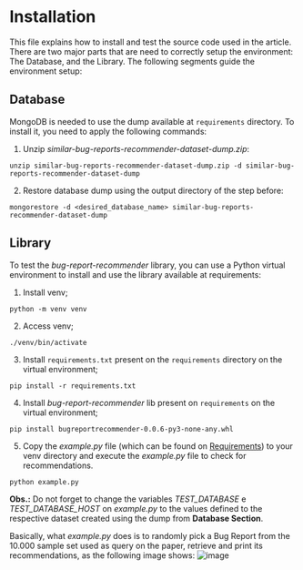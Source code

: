# Installation
This file explains how to install and test the source code used in the article. There are two major parts that are need to correctly setup the environment: The Database, and the Library. The following segments guide the environment setup:

## Database

MongoDB is needed to use the dump available at `requirements` directory. To install it, you need to apply the following commands:

1. Unzip *similar-bug-reports-recommender-dataset-dump.zip*:
```
unzip similar-bug-reports-recommender-dataset-dump.zip -d similar-bug-reports-recommender-dataset-dump
```
2. Restore database dump using the output directory of the step before:
```
mongorestore -d <desired_database_name> similar-bug-reports-recommender-dataset-dump
```

## Library

To test the *bug-report-recommender* library, you can use a Python virtual environment to install and use the library available at requirements:

1. Install venv;
```
python -m venv venv
```
2. Access venv;
```
./venv/bin/activate
```
3. Install `requirements.txt` present on the `requirements` directory on the virtual environment;
```
pip install -r requirements.txt
```
4. Install *bug-report-recommender* lib present on `requirements` on the virtual environment;
```
pip install bugreportrecommender-0.0.6-py3-none-any.whl
```
5. Copy the _example.py_ file (which can be found on [Requirements](https://github.com/guimcarneiro/similar-bug-reports-recommender/tree/main/requirements)) to your venv directory and execute the _example.py_ file to check for recommendations.
```
python example.py
```
**Obs.:** Do not forget to change the variables *TEST_DATABASE* e *TEST_DATABASE_HOST* on _example.py_ to the values defined to the respective dataset created using the dump from **Database Section**.

Basically, what _example.py_ does is to randomly pick a Bug Report from the 10.000 sample set used as query on the paper, retrieve and print its recommendations, as the following image shows:
![image](https://github.com/guimcarneiro/similar-bug-reports-recommender/assets/32914505/ac3269a1-2848-481a-b5a3-e0c981289707)

